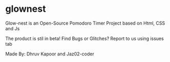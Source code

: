 # glownest
Glow-nest is an Open-Source Pomodoro Timer Project based on Html, CSS and Js

The product is stil in beta! Find Bugs or Glitches? Report to us using issues tab

Made By: Dhruv Kapoor and Jaz02-coder
